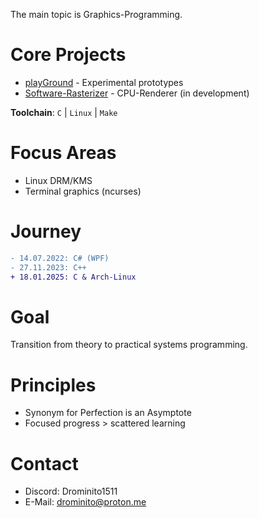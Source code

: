 The main topic is Graphics-Programming.

# Core Projects
- [playGround](https://github.com/Drominito/playGround) - Experimental prototypes
- [Software-Rasterizer](https://github.com/Drominito/Drominito) - CPU-Renderer (in development)

**Toolchain**: `C` | `Linux` | `Make`

# Focus Areas
- Linux DRM/KMS
- Terminal graphics (ncurses)

# Journey
```diff
- 14.07.2022: C# (WPF)
- 27.11.2023: C++ 
+ 18.01.2025: C & Arch-Linux
```

# Goal
Transition from theory to practical systems programming.

# Principles
- Synonym for Perfection is an Asymptote
- Focused progress > scattered learning

# Contact
- Discord: Drominito1511
- E-Mail: drominito@proton.me
